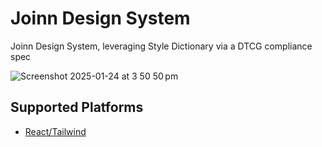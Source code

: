 # Joinn Design System

Joinn Design System, leveraging Style Dictionary via a DTCG compliance spec

![Screenshot 2025-01-24 at 3 50 50 pm](https://github.com/user-attachments/assets/dc8ee2ec-89bc-4d62-8147-997139c89583)

## Supported Platforms
- [React/Tailwind ](https://github.com/Yield-Fi/joinn-design-system/blob/main/assets/tailwind/README.md)
